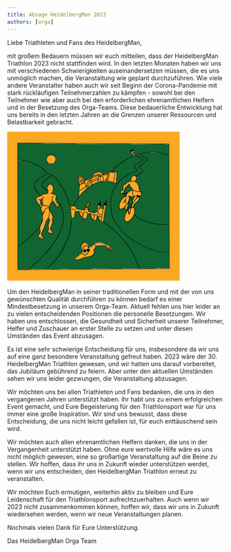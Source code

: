 ```yaml
---
title: Absage HeidelbergMan 2023
authors: [orga]
---
```


Liebe Triathleten und Fans des HeidelbergMan,

mit großem Bedauern müssen wir euch mitteilen, dass der HeidelbergMan Triathlon 2023 nicht stattfinden wird. In den letzten Monaten haben wir uns mit verschiedenen Schwierigkeiten auseinandersetzen müssen, die es uns unmöglich machen, die Veranstaltung wie geplant durchzuführen. Wie viele andere Veranstalter haben auch wir seit Beginn der Corona-Pandemie mit stark rückläufigen Teilnehmerzahlen zu kämpfen - sowohl bei den Teilnehmer wie aber auch bei den erforderlichen ehrenamtlichen Helfern und in der Besetzung des Orga-Teams. Diese bedauerliche Entwicklung hat uns bereits in den letzten Jahren an die Grenzen unserer Ressourcen und Belastbarkeit gebracht.

![HeidelbergMan2010](./img/heidelbergman2010.jpeg)

Um den HeidelbergMan in seiner traditionellen Form und mit der von uns gewünschten Qualität durchführen zu können bedarf es einer Mindestbesetzung in unserem Orga-Team. Aktuell fehlen uns hier leider an zu vielen entscheidenden Positionen die personelle Besetzungen.  Wir haben uns entschlossen, die Gesundheit und Sicherheit unserer Teilnehmer, Helfer und Zuschauer an erster Stelle zu setzen und unter diesen Umständen das Event abzusagen.

Es ist eine sehr schwierige Entscheidung für uns, insbesondere da wir uns auf eine ganz besondere Veranstaltung gefreut haben. 2023 wäre der 30. HeidelbergMan Triathlon gewesen, und wir hatten uns darauf vorbereitet, das Jubiläum gebührend zu feiern. Aber unter den aktuellen Umständen sehen wir uns leider gezwungen, die Veranstaltung abzusagen.

Wir möchten uns bei allen Triathleten und Fans bedanken, die uns in den vergangenen Jahren unterstützt haben. Ihr habt uns zu einem erfolgreichen Event gemacht, und Eure Begeisterung für den Triathlonsport war für uns immer eine große Inspiration. Wir sind uns bewusst, dass diese Entscheidung, die uns nicht leicht gefallen ist, für euch enttäuschend sein wird.

Wir möchten auch allen ehrenamtlichen Helfern danken, die uns in der Vergangenheit unterstützt haben. Ohne eure wertvolle Hilfe wäre es uns nicht möglich gewesen, eine so großartige Veranstaltung auf die Beine zu stellen. Wir hoffen, dass ihr uns in Zukunft wieder unterstützen werdet, wenn wir uns entscheiden, den HeidelbergMan Triathlon erneut zu veranstalten.

Wir möchten Euch ermutigen, weiterhin aktiv zu bleiben und Eure Leidenschaft für den Triathlonsport aufrechtzuerhalten. Auch wenn wir 2023 nicht zusammenkommen können, hoffen wir, dass wir uns in Zukunft wiedersehen werden, wenn wir neue Veranstaltungen planen.

Nochmals vielen Dank für Eure Unterstützung.

Das HeidelbergMan Orga Team

